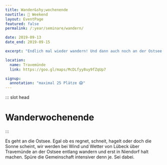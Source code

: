 ```yaml
---
title: Wander&shy;wochenende
navtitle: 🚶 Weekend
layout: EventPage
featured: false
permalink: /:year/seminare/wandern/

date: 2019-09-13
date_end: 2019-09-15

excerpt: "Endlich mal wieder wandern! Und dann auch noch an der Ostsee."

location:
  name: Travemünde
  link: https://goo.gl/maps/McDLfyy8uy9fZqUp7

signup:
  annotation: "maximal 25 Plätze 😱"
---
```


::: slot head

# Wander&shy;wochenende

:::

Es geht an die Ostsee. Egal ob es regnet, schneit, hagelt oder doch die Sonne scheint, wir werden bei Wind und Wetter von Lübeck über Travemünde an der Ostsee entlang wandern und erst in Niendorf halt machen. Spüre die Gemeinschaft intensiver denn je. Sei dabei.
